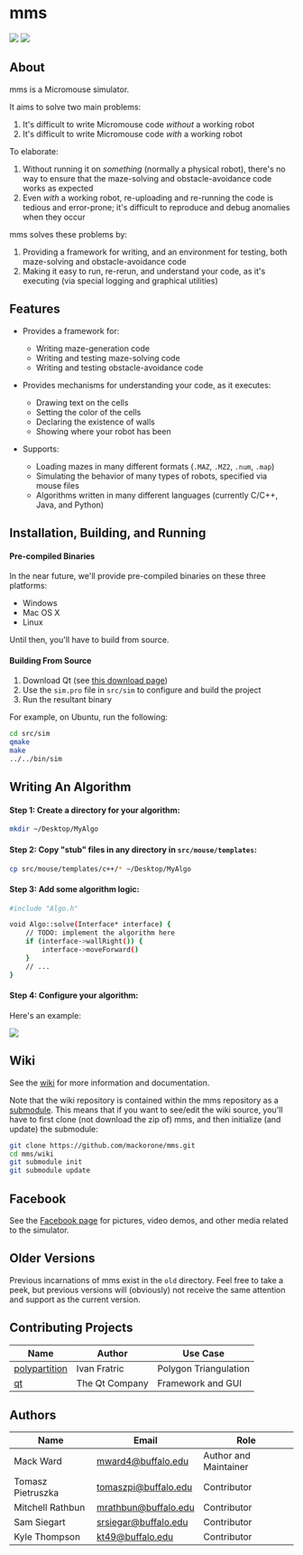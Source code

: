 # mms

![](https://github.com/mackorone/mms/wiki/images/mms.png)
![](https://github.com/mackorone/mms/wiki/images/mms.gif)

## About

mms is a Micromouse simulator.

It aims to solve two main problems:

1. It's difficult to write Micromouse code *without* a working robot
1. It's difficult to write Micromouse code *with* a working robot

To elaborate:

1. Without running it on *something* (normally a physical robot), there's no
way to ensure that the maze-solving and obstacle-avoidance code works as
expected
1. Even *with* a working robot, re-uploading and re-running the code is tedious
and error-prone; it's difficult to reproduce and debug anomalies when they occur

mms solves these problems by:

1. Providing a framework for writing, and an environment for testing, both
maze-solving and obstacle-avoidance code
1. Making it easy to run, re-rerun, and understand your code, as it's executing
(via special logging and graphical utilities)

## Features

* Provides a framework for:
    * Writing maze-generation code
    * Writing and testing maze-solving code
    * Writing and testing obstacle-avoidance code

* Provides mechanisms for understanding your code, as it executes:
    * Drawing text on the cells
    * Setting the color of the cells
    * Declaring the existence of walls
    * Showing where your robot has been

* Supports:
    * Loading mazes in many different formats (`.MAZ`, `.MZ2`, `.num`, `.map`)
    * Simulating the behavior of many types of robots, specified via mouse files
    * Algorithms written in many different languages (currently C/C++, Java, and Python)

## Installation, Building, and Running

#### Pre-compiled Binaries

In the near future, we'll provide pre-compiled binaries on these three platforms:

* Windows
* Mac OS X
* Linux 

Until then, you'll have to build from source.

#### Building From Source

1. Download Qt (see [this download page](https://www.qt.io/download/))
1. Use the `sim.pro` file in `src/sim` to configure and build the project
1. Run the resultant binary

For example, on Ubuntu, run the following:

```bash
cd src/sim
qmake
make
../../bin/sim
```

## Writing An Algorithm

#### Step 1: Create a directory for your algorithm:

```bash
mkdir ~/Desktop/MyAlgo
```

#### Step 2: Copy "stub" files in any directory in `src/mouse/templates`:

```bash
cp src/mouse/templates/c++/* ~/Desktop/MyAlgo
```

#### Step 3: Add some algorithm logic:

```bash
#include "Algo.h"

void Algo::solve(Interface* interface) {
    // TODO: implement the algorithm here
    if (interface->wallRight()) {
        interface->moveForward()
    }
    // ...
}
```

#### Step 4: Configure your algorithm:

Here's an example:

![](https://github.com/mackorone/mms/wiki/images/edit.png)

## Wiki

See the [wiki](https://www.github.com/mackorone/mms/wiki) for more information and documentation.

Note that the wiki repository is contained within the mms repository as a
[submodule](https://git-scm.com/docs/git-submodule). This means that if you
want to see/edit the wiki source, you'll have to first clone (not download the
zip of) mms, and then initialize (and update) the submodule:

```bash
git clone https://github.com/mackorone/mms.git
cd mms/wiki
git submodule init
git submodule update
```

## Facebook

See the [Facebook page](https://www.facebook.com/mackorone.mms) for pictures,
video demos, and other media related to the simulator.

## Older Versions

Previous incarnations of mms exist in the `old` directory. Feel free to take a
peek, but previous versions will (obviously) not receive the same attention and
support as the current version.

## Contributing Projects

| Name                                                          | Author            | Use Case              |
|---------------------------------------------------------------|-------------------|-----------------------|
| [polypartition](https://github.com/ivanfratric/polypartition) | Ivan Fratric      | Polygon Triangulation |
| [qt](https://www.qt.io/)                                      | The Qt Company    | Framework and GUI     |

## Authors

| Name              | Email                | Role                  |
|-------------------|----------------------|-----------------------|
| Mack Ward         | mward4@buffalo.edu   | Author and Maintainer |
| Tomasz Pietruszka | tomaszpi@buffalo.edu | Contributor           |
| Mitchell Rathbun  | mrathbun@buffalo.edu | Contributor           |
| Sam Siegart       | srsiegar@buffalo.edu | Contributor           |
| Kyle Thompson     | kt49@buffalo.edu     | Contributor           |
